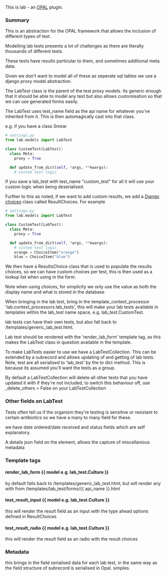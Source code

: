This is lab - an [OPAL](https://github.com/openhealthcare/opal) plugin.

### Summary
This is an abstraction for the OPAL framework that allows the inclusion of different types of test.

Modelling lab tests presents a lot of challenges as there are literally thousands of different tests.

These tests have results particular to them, and sometimes additional meta data.

Given we don't want to model all of these as seperate sql tables we use a django proxy model abstraction.

The LabTest class is the parent of the test proxy models. Its generic enough that it should be able to model any test but also allows customisation so that we can use generated forms easily.

The LabTest uses test_name field as the api name for whatever you've inherited from it. This is then automagically cast into that class.

e.g. if you have a class Smear

```python
# settings.py
from lab.models import LabTest

class CustomTest(LabTest):
  class Meta:
    proxy = True

  def update_from_dict(self, *args, **kwargs):
    # custom test logic

```

If you save a lab_test with test_name "custom_test" for all it will use your custom logic when being deserialised.

Further to this as noted, if we want to add custom results, we add a [Django choices](https://pypi.python.org/pypi/django-choices) class called ResultChoices. For example


```python
# settings.py
from lab.models import LabTest

class CustomTest(LabTest):
  class Meta:
    proxy = True

  def update_from_dict(self, *args, **kwargs):
    # custom test logic
    orange = ChoiceItem("orange")
    blue = ChoiceItem("blue")
```


We then have a ResultsChoice class that is used to populate the results choices, so we can have custom choices per test, this is then used as a lookup list when using in the form.

Note when using choices, for simplicity we only use the value as both the display name and what is stored in the database

When bringing in the lab test, bring in the template_context_processor 'lab.context_processors.lab_tests', this will make your lab tests available in templates within the lab_test name space, e.g. lab_test.CustomTest.

lab tests can have their own tests, but also fall back to /templates/generic_lab_test.html.

Lab test should be rendered with the 'render_lab_form' template tag, as this makes the LabTest class in question available in the template.

To make LabTests easier to use we have a LabTestCollection. This can be extended by a subrecord and allows updating of and getting of lab tests. Note, test are all serialised to 'lab_test' by the to dict method. This is because its assumed you'll want the tests as a group.

By default a LabTestCollection will delete all other tests that you have updated it with if they're not included, to switch this behaviour off, use _delete_others = False on your LabTestCollection

### Other fields on LabTest
Tests often tell us if the organism they're testing is sensitive or resistant to certain antibiotics so we have a many to many field for these.

we have date ordered/date received and status fields which are self explanatory.

A details json field on the element, allows the capture of miscellanious metadata

### Template tags

#### render_lab_form {{ model e.g. lab_test.Culture }}
by default falls back to /templates/generic_lab_test.html, but will render any with from /templates/lab_test/forms/{{ api_name }}.html

#### test_result_input {{ model e.g. lab_test.Culture }}
this will render the result field as an input with the type ahead options defined in ResultChoices

#### test_result_radio {{ model e.g. lab_test.Culture }}
this will render the result field as an radio with the result choices

### Metadata
this brings in the field serialised data for each lab test, in the same way as the field structure of subrecord is serialised in Opal. simples.
